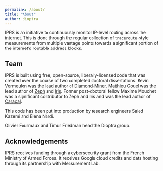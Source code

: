 ```yaml
---
permalink: /about/
title: "About"
author: dioptra
---
```


IPRS is an initiative to continuously monitor IP-level routing across the internet. This is done through the regular collection of `traceroute`-style measurements from multiple vantage points towards a significant portion of the internet’s routable address blocks.

## Team

IPRS is built using free, open-source, liberally-licensed code that was created over the course of two completed doctoral dissertations. Kevin Vermeulen was the lead author of [Diamond-Miner](https://github.com/dioptra-io/diamond-miner). Matthieu Gouel was the lead author of [Zeph](https://github.com/dioptra-io/zeph) and [Iris](https://github.com/dioptra-io/iris). Former post-doctoral fellow Maxime Mouchet was a significant contributor to Zeph and Iris and was the lead author of [Caracal](https://github.com/dioptra-io/caracal).

This code has been put into production by research engineers Saied Kazemi and Elena Nardi.

Olivier Fourmaux and Timur Friedman head the Dioptra group.

## Acknowledgements

 IPRS receives funding through a cybersecurity grant from the French Ministry of Armed Forces. It receives Google cloud credits and data hosting through its partnership with Measurement Lab.
